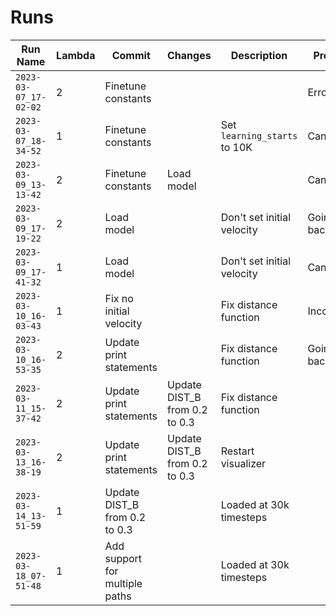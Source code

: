 # Runs

| Run Name              | Lambda | Commit                         | Changes                       | Description                  | Problems        | Run Args                                                              |
| --------------------- | ------ | ------------------------------ | ----------------------------- | ---------------------------- | --------------- | --------------------------------------------------------------------- |
| `2023-03-07_17-02-02` | 2      | Finetune constants             |                               |                              | Errored out     | `-a ppo -p nh_0`                                                      |
| `2023-03-07_18-34-52` | 1      | Finetune constants             |                               | Set `learning_starts` to 10K | Can't turn      | `-a dqn -p nh_0`                                                      |
| `2023-03-09_13-13-42` | 2      | Finetune constants             | Load model                    |                              | Can't turn      | `-a ppo -p nh_0 -l drone_out/eval/2023-03-07_17-02-02/best_model.zip` |
| `2023-03-09_17-19-22` | 2      | Load model                     |                               | Don't set initial velocity   | Going backwards | `-a ppo -p nh_0 -l drone_out/eval/2023-03-07_17-02-02/best_model.zip` |
| `2023-03-09_17-41-32` | 1      | Load model                     |                               | Don't set initial velocity   | Can't turn      | `-a dqn -p nh_0 -l drone_out/eval/2023-03-07_18-34-52/best_model.zip` |
| `2023-03-10_16-03-43` | 1      | Fix no initial velocity        |                               | Fix distance function        | Inconsistent    | `-a dqn -p nh_0`                                                      |
| `2023-03-10_16-53-35` | 2      | Update print statements        |                               | Fix distance function        | Going backwards | `-a ppo -p nh_0 -l drone_out/eval/2023-03-09_17-19-22/best_model.zip` |
| `2023-03-11_15-37-42` | 2      | Update print statements        | Update DIST_B from 0.2 to 0.3 | Fix distance function        |                 | `-a ppo -p nh_0`                                                      |
| `2023-03-13_16-38-19` | 2      | Update print statements        | Update DIST_B from 0.2 to 0.3 | Restart visualizer           |                 | `-a ppo -p nh_0 -l drone_out/eval/2023-03-11_15-37-42/best_model.zip` |
| `2023-03-14_13-51-59` | 1      | Update DIST_B from 0.2 to 0.3  |                               | Loaded at 30k timesteps      |                 | `-a ppo -p nh_0 -l drone_out/eval/2023-03-13_16-38-19/best_model.zip` |
| `2023-03-18_07-51-48` | 1      | Add support for multiple paths |                               | Loaded at 30k timesteps      |                 | `-a ppo -p lm_0 -l drone_out/eval/2023-03-14_13-51-59/best_model.zip` |
